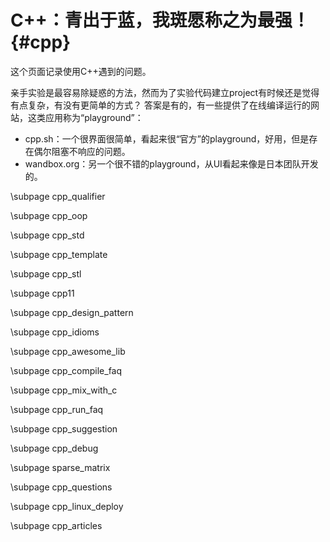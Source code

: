 C++：青出于蓝，我斑愿称之为最强！{#cpp}
=====================

这个页面记录使用C++遇到的问题。

亲手实验是最容易除疑惑的方法，然而为了实验代码建立project有时候还是觉得有点复杂，有没有更简单的方式？
答案是有的，有一些提供了在线编译运行的网站，这类应用称为“playground”：

- cpp.sh：一个很界面很简单，看起来很“官方”的playground，好用，但是存在偶尔阻塞不响应的问题。
- wandbox.org：另一个很不错的playground，从UI看起来像是日本团队开发的。

\subpage cpp_qualifier

\subpage cpp_oop

\subpage cpp_std

\subpage cpp_template

\subpage cpp_stl

\subpage cpp11

\subpage cpp_design_pattern

\subpage cpp_idioms

\subpage cpp_awesome_lib

\subpage cpp_compile_faq

\subpage cpp_mix_with_c

\subpage cpp_run_faq

\subpage cpp_suggestion

\subpage cpp_debug

\subpage sparse_matrix

\subpage cpp_questions

\subpage cpp_linux_deploy

\subpage cpp_articles